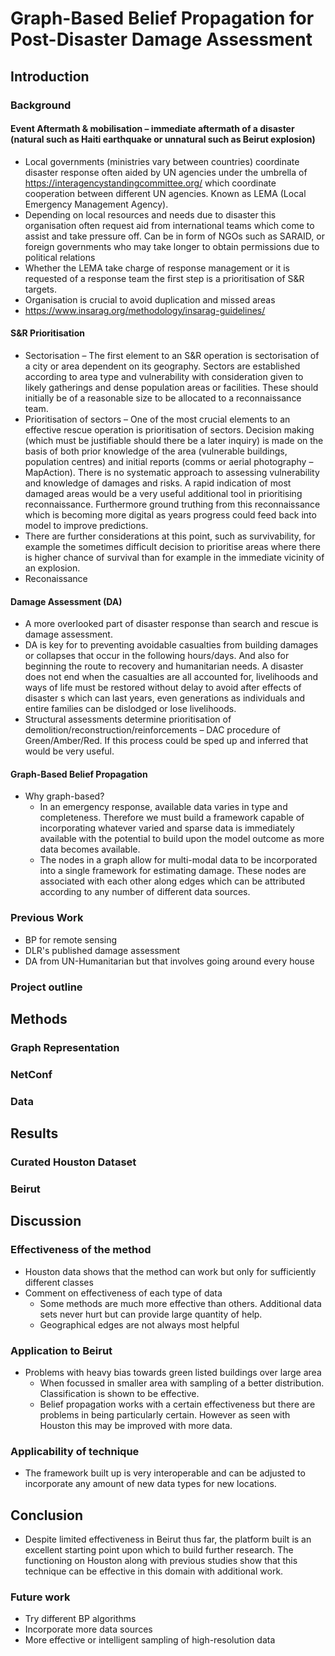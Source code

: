 # Graph-Based Belief Propagation for Post-Disaster Damage Assessment

## Introduction

### Background

#### Event Aftermath & mobilisation – immediate aftermath of a disaster (natural such as Haiti earthquake or unnatural such as Beirut explosion)
* Local governments (ministries vary between countries) coordinate disaster response often aided by UN agencies under the umbrella of https://interagencystandingcommittee.org/ which coordinate cooperation between different UN agencies. Known as LEMA (Local Emergency Management Agency).
* Depending on local resources and needs due to disaster this organisation often request aid from international teams which come to assist and take pressure off. Can be in form of NGOs such as SARAID, or foreign governments who may take longer to obtain permissions due to political relations
* Whether the LEMA take charge of response management or it is requested of a response team the first step is a prioritisation of S&R targets.
* Organisation is crucial to avoid duplication and missed areas
* https://www.insarag.org/methodology/insarag-guidelines/


#### S&R Prioritisation
  * Sectorisation – The first element to an S&R operation is sectorisation of a city or area dependent on its geography. Sectors are established according to area type and vulnerability with consideration given to likely gatherings and dense population areas or facilities. These should initially be of a reasonable size to be allocated to a reconnaissance team.
  * Prioritisation of sectors – One of the most crucial elements to an effective rescue operation is prioritisation of sectors. Decision making (which must be justifiable should there be a later inquiry) is made on the basis of both prior knowledge of the area (vulnerable buildings, population centres) and initial reports (comms or aerial photography – MapAction). There is no systematic approach to assessing vulnerability and knowledge of damages and risks. A rapid indication of most damaged areas would be a very useful additional tool in prioritising reconnaissance. Furthermore ground truthing from this reconnaissance which is becoming more digital as years progress could feed back into model to improve predictions.
  * There are further considerations at this point, such as survivability, for example the sometimes difficult decision to prioritise areas where there is higher chance of survival than for example in the immediate vicinity of an explosion.
  * Reconaissance
  
#### Damage Assessment (DA)
  * A more overlooked part of disaster response than search and rescue is damage assessment. 
  * DA is key for to preventing avoidable casualties from building damages or collapses that occur in the following hours/days. And also for beginning the route to recovery and humanitarian needs. A disaster does not end when the casualties are all accounted for, livelihoods and ways of life must be restored without delay to avoid after effects of disaster s which can last years, even generations as individuals and entire families can be dislodged or lose livelihoods.
  * Structural assessments determine prioritisation of demolition/reconstruction/reinforcements – DAC procedure of Green/Amber/Red. If this process could be sped up and inferred that would be very useful.
 

#### Graph-Based Belief Propagation

* Why graph-based?
    * In an emergency response, available data varies in type and completeness. Therefore we must build a framework capable of incorporating whatever varied and sparse data is immediately available with the potential to build upon the model outcome as more data becomes available.
    * The nodes in a graph allow for multi-modal data to be incorporated into a single framework for estimating damage. These nodes are associated with each other along edges which can be attributed according to any number of different data sources.

### Previous Work
* BP for remote sensing
* DLR's published damage assessment
* DA from UN-Humanitarian but that involves going around every house

### Project outline



## Methods
### Graph Representation

### NetConf

### Data

## Results
### Curated Houston Dataset

### Beirut 


## Discussion
### Effectiveness of the method
* Houston data shows that the method can work but only for sufficiently different classes
* Comment on effectiveness of each type of data
    * Some methods are much more effective than others. Additional data sets never hurt but can provide large quantity of help. 
    * Geographical edges are not always most helpful

### Application to Beirut
* Problems with heavy bias towards green listed buildings over large area
    * When focussed in smaller area with sampling of a better distribution. Classification is shown to be effective.
    * Belief propagation works with a certain effectiveness but there are problems in being particularly certain. However as seen with Houston this may be improved with more data.

### Applicability of technique
* The framework built up is very interoperable and can be adjusted to incorporate any amount of new data types for new locations.

## Conclusion
* Despite limited effectiveness in Beirut thus far, the platform built is an excellent starting point upon which to build further research. The functioning on Houston along with previous studies show that this technique can be effective in this domain with additional work.

### Future work
* Try different BP algorithms
* Incorporate more data sources
* More effective or intelligent sampling of high-resolution data
